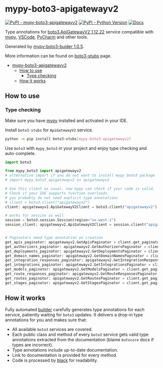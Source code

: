 # mypy-boto3-apigatewayv2

[![PyPI - mypy-boto3-apigatewayv2](https://img.shields.io/pypi/v/mypy-boto3-apigatewayv2.svg?color=blue)](https://pypi.org/project/mypy-boto3-apigatewayv2)
[![PyPI - Python Version](https://img.shields.io/pypi/pyversions/mypy-boto3-apigatewayv2.svg?color=blue)](https://pypi.org/project/mypy-boto3-apigatewayv2)
[![Docs](https://img.shields.io/readthedocs/mypy-boto3-builder.svg?color=blue)](https://mypy-boto3-builder.readthedocs.io/)

Type annotations for
[boto3.ApiGatewayV2 1.12.22](https://boto3.amazonaws.com/v1/documentation/api/1.12.22/reference/services/apigatewayv2.html#ApiGatewayV2) service
compatible with [mypy](https://github.com/python/mypy), [VSCode](https://code.visualstudio.com/),
[PyCharm](https://www.jetbrains.com/pycharm/) and other tools.

Generated by [mypy-boto3-buider 1.0.5](https://github.com/vemel/mypy_boto3_builder).

More information can be found on [boto3-stubs](https://pypi.org/project/boto3-stubs/) page.

- [mypy-boto3-apigatewayv2](#mypy-boto3-apigatewayv2)
  - [How to use](#how-to-use)
    - [Type checking](#type-checking)
  - [How it works](#how-it-works)

## How to use

### Type checking

Make sure you have [mypy](https://github.com/python/mypy) installed and activated in your IDE.

Install `boto3-stubs` for `ApiGatewayV2` service.

```bash
python -m pip install boto3-stubs[mypy-boto3-apigatewayv2]
```

Use `boto3` with `mypy_boto3` in your project and enjoy type checking and auto-complete.

```python
import boto3

from mypy_boto3 import apigatewayv2
# alternative import if you do not want to install mypy_boto3 package
# import mypy_boto3_apigatewayv2 as apigatewayv2

# Use this client as usual, now mypy can check if your code is valid.
# Check if your IDE supports function overloads,
# you probably do not need explicit type annotations
# client = boto3.client("apigatewayv2")
client: apigatewayv2.ApiGatewayV2Client = boto3.client("apigatewayv2")

# works for session as well
session = boto3.session.Session(region="us-west-1")
session_client: apigatewayv2.ApiGatewayV2Client = session.client("apigatewayv2")


# Paginators need type annotation on creation
get_apis_paginator: apigatewayv2.GetApisPaginator = client.get_paginator("get_apis")
get_authorizers_paginator: apigatewayv2.GetAuthorizersPaginator = client.get_paginator("get_authorizers")
get_deployments_paginator: apigatewayv2.GetDeploymentsPaginator = client.get_paginator("get_deployments")
get_domain_names_paginator: apigatewayv2.GetDomainNamesPaginator = client.get_paginator("get_domain_names")
get_integration_responses_paginator: apigatewayv2.GetIntegrationResponsesPaginator = client.get_paginator("get_integration_responses")
get_integrations_paginator: apigatewayv2.GetIntegrationsPaginator = client.get_paginator("get_integrations")
get_models_paginator: apigatewayv2.GetModelsPaginator = client.get_paginator("get_models")
get_route_responses_paginator: apigatewayv2.GetRouteResponsesPaginator = client.get_paginator("get_route_responses")
get_routes_paginator: apigatewayv2.GetRoutesPaginator = client.get_paginator("get_routes")
get_stages_paginator: apigatewayv2.GetStagesPaginator = client.get_paginator("get_stages")
```

## How it works

Fully automated [builder](https://github.com/vemel/mypy_boto3_builder) carefully generates
type annotations for each service, patiently waiting for `boto3` updates. It delivers
a drop-in type annotations for you and makes sure that:

- All available `boto3` services are covered.
- Each public class and method of every `boto3` service gets valid type annotations
  extracted from the documentation (blame `botocore` docs if types are incorrect).
- Type annotations include up-to-date documentation.
- Link to documentation is provided for every method.
- Code is processed by [black](https://github.com/psf/black) for readability.